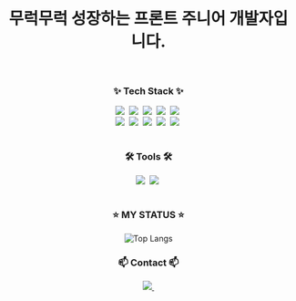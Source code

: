 <div align="center">
<h1>무럭무럭 성장하는 프론트 주니어 개발자입니다.</h1>
</div>
<br>
<h3 align="center">✨ Tech Stack ✨</h3>
<div align="center">
<img src="https://img.shields.io/badge/JavaScript-F7DF1E?style=for-the-badge&logo=JavaScript&logoColor=white"  />&nbsp
<img src="https://img.shields.io/badge/html5-E34F26.svg?style=for-the-badge&logo=html5&logoColor=white" />&nbsp
<img src="https://img.shields.io/badge/tailwindcss-1daabb.svg?style=for-the-badge&logo=tailwind-css&logoColor=white"  />&nbsp
<img src="https://img.shields.io/badge/css3-1572B6.svg?style=for-the-badge&logo=css3&logoColor=white" />&nbsp
<img src="https://img.shields.io/badge/sass-cc6699.svg?style=for-the-badge&logo=sass&logoColor=white" />&nbsp
  <br>
<img src="https://img.shields.io/badge/react-20232a.svg?style=for-the-badge&logo=react&logoColor=61DAFB" />&nbsp
<img src="https://img.shields.io/badge/typescript-3178c6.svg?style=for-the-badge&logo=typescript&logoColor=white"  />&nbsp
<img src="https://img.shields.io/badge/mongodb-47A248.svg?style=for-the-badge&logo=mongodb&logoColor=white" />&nbsp
   <img src="https://img.shields.io/badge/React%20Query-FF4154?style=for-the-badge&logo=react%20query&logoColor=white" />&nbsp
  <img src="https://img.shields.io/badge/redux-764ABC.svg?style=for-the-badge&logo=redux&logoColor=white" />&nbsp
</div>

<br>

<h3 align="center">🛠 Tools 🛠</h3>
<div align="center">
  <img src="https://img.shields.io/badge/github-181717.svg?style=for-the-badge&logo=github&logoColor=white" />&nbsp
  <img src="https://img.shields.io/badge/Notion-F3F3F3.svg?style=for-the-badge&logo=notion&logoColor=black" />&nbsp
</div>

<br>

<h3 align="center">⭐ MY STATUS ⭐</h3>
<div align="center">
  <img src="https://github-readme-stats.vercel.app/api/top-langs/?username=jm-316&layout=compact" alt="Top Langs" />
</div>

<h3 align="center">📫 Contact 📫</h3>
<div align="center">
  <a href="mailto:yoyo3302@gmail.com">
    <img
      src="https://img.shields.io/badge/Gmail-D14836?style=for-the-badge&logo=gmail&logoColor=white"/>&nbsp
  </a>
</div>
